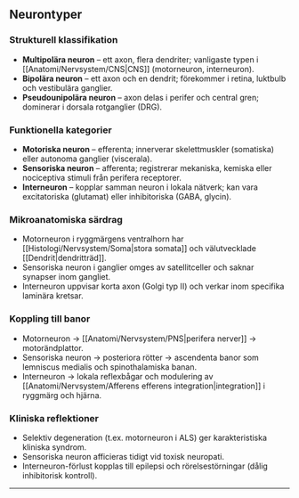 ## Neurontyper

### Strukturell klassifikation
- **Multipolära neuron** – ett axon, flera dendriter; vanligaste typen i [[Anatomi/Nervsystem/CNS|CNS]] (motorneuron, interneuron).  
- **Bipolära neuron** – ett axon och en dendrit; förekommer i retina, luktbulb och vestibulära ganglier.  
- **Pseudounipolära neuron** – axon delas i perifer och central gren; dominerar i dorsala rotganglier (DRG).

### Funktionella kategorier
- **Motoriska neuron** – efferenta; innerverar skelettmuskler (somatiska) eller autonoma ganglier (viscerala).  
- **Sensoriska neuron** – afferenta; registrerar mekaniska, kemiska eller nociceptiva stimuli från perifera receptorer.  
- **Interneuron** – kopplar samman neuron i lokala nätverk; kan vara excitatoriska (glutamat) eller inhibitoriska (GABA, glycin).

### Mikroanatomiska särdrag
- Motorneuron i ryggmärgens ventralhorn har [[Histologi/Nervsystem/Soma|stora somata]] och välutvecklade [[Dendrit|dendritträd]].  
- Sensoriska neuron i ganglier omges av satellitceller och saknar synapser inom gangliet.  
- Interneuron uppvisar korta axon (Golgi typ II) och verkar inom specifika laminära kretsar.

### Koppling till banor
- Motorneuron → [[Anatomi/Nervsystem/PNS|perifera nerver]] → motorändplattor.  
- Sensoriska neuron → posteriora rötter → ascendenta banor som lemniscus medialis och spinothalamiska banan.  
- Interneuron → lokala reflexbågar och modulering av [[Anatomi/Nervsystem/Afferens efferens integration|integration]] i ryggmärg och hjärna.

### Kliniska reflektioner
- Selektiv degeneration (t.ex. motorneuron i ALS) ger karakteristiska kliniska syndrom.  
- Sensoriska neuron afficieras tidigt vid toxisk neuropati.  
- Interneuron-förlust kopplas till epilepsi och rörelsestörningar (dålig inhibitorisk kontroll).

---
